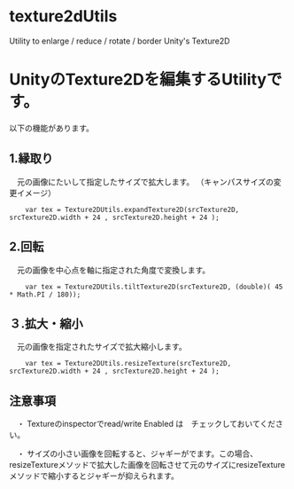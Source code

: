# texture2dUtils
Utility to enlarge / reduce / rotate / border Unity's Texture2D

# UnityのTexture2Dを編集するUtilityです。


以下の機能があります。

## 1.縁取り
　元の画像にたいして指定したサイズで拡大します。
 （キャンパスサイズの変更イメージ）

```
    var tex = Texture2DUtils.expandTexture2D(srcTexture2D, srcTexture2D.width + 24 , srcTexture2D.height + 24 );
```
 
## 2.回転
　元の画像を中心点を軸に指定された角度で変換します。

```
    var tex = Texture2DUtils.tiltTexture2D(srcTexture2D, (double)( 45 * Math.PI / 180));
```
 
## ３.拡大・縮小
　元の画像を指定されたサイズで拡大縮小します。

```
    var tex = Texture2DUtils.resizeTexture(srcTexture2D, srcTexture2D.width + 24 , srcTexture2D.height + 24 );
```

## 注意事項

　・ Textureのinspectorでread/write Enabled は　チェックしておいてください。

　・ サイズの小さい画像を回転すると、ジャギーがでます。この場合、resizeTextureメソッドで拡大した画像を回転させて元のサイズにresizeTextureメソッドで縮小するとジャギーが抑えられます。
